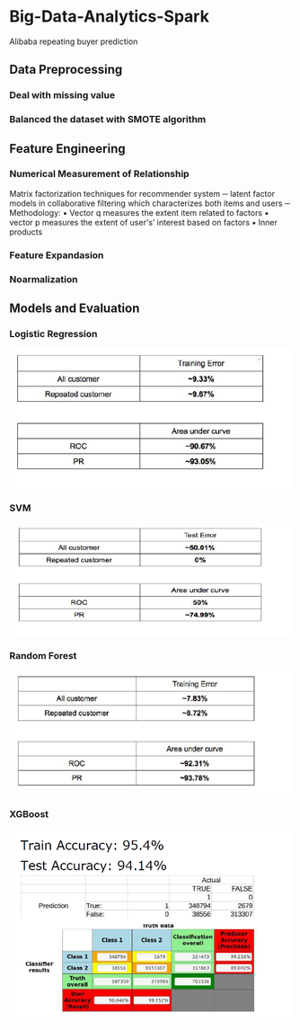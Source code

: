 # Big-Data-Analytics-Spark
Alibaba repeating buyer prediction

## Data Preprocessing
### Deal with missing value
### Balanced the dataset with SMOTE algorithm

## Feature Engineering
### Numerical Measurement of Relationship
Matrix factorization techniques for recommender system
─ latent factor models in collaborative filtering which
characterizes both items and users
─ Methodology: ▪ Vector q measures the extent item related to factors ▪ vector p measures the extent of user's’ interest based on
factors ▪ Inner products
### Feature Expandasion
### Noarmalization

## Models and Evaluation


### Logistic Regression
![Logistic](https://github.com/duoshyyigirl/Big-Data-Analytics-Spark/blob/master/img/Logi.PNG)
### SVM
![SVM](https://github.com/duoshyyigirl/Big-Data-Analytics-Spark/blob/master/img/svm.PNG)
### Random Forest 
![rf](https://github.com/duoshyyigirl/Big-Data-Analytics-Spark/blob/master/img/RF.PNG)
### XGBoost
![xgb](https://github.com/duoshyyigirl/Big-Data-Analytics-Spark/blob/master/img/xgb.PNG)

